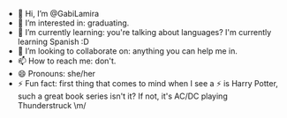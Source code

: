 - 👋 Hi, I’m @GabiLamira
- 👀 I’m interested in: graduating.
- 🌱 I’m currently learning: you're talking about languages? I'm currently learning Spanish :D
- 💞️ I’m looking to collaborate on: anything you can help me in.
- 📫 How to reach me: don't.
- 😄 Pronouns: she/her
- ⚡ Fun fact: first thing that comes to mind when I see a ⚡ is Harry Potter, such a great book series isn't it? If not, it's AC/DC playing Thunderstruck \m/

<!---
GabiLamira/GabiLamira is a ✨ special ✨ repository because its `README.md` (this file) appears on your GitHub profile.
You can click the Preview link to take a look at your changes.
--->
